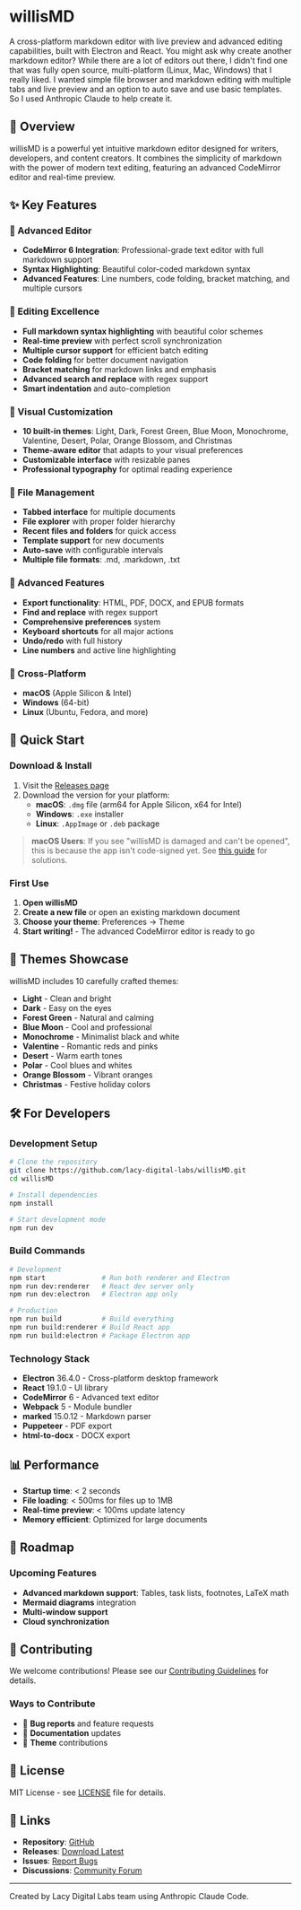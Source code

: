 # willisMD

A cross-platform markdown editor with live preview and advanced editing capabilities, built with Electron and React.  You might ask why create another markdown editor?  While there are a lot of editors out there, I didn't find one that was fully open source, multi-platform (Linux, Mac, Windows) that I really liked.  I wanted simple file browser and markdown editing with multiple tabs and live preview and an option to auto save and use basic templates.  So I used Anthropic Claude to help create it.

## 🌟 Overview

willisMD is a powerful yet intuitive markdown editor designed for writers, developers, and content creators. It combines the simplicity of markdown with the power of modern text editing, featuring an advanced CodeMirror editor and real-time preview.

## ✨ Key Features

### 🎯 Advanced Editor
- **CodeMirror 6 Integration**: Professional-grade text editor with full markdown support
- **Syntax Highlighting**: Beautiful color-coded markdown syntax
- **Advanced Features**: Line numbers, code folding, bracket matching, and multiple cursors

### 📝 Editing Excellence
- **Full markdown syntax highlighting** with beautiful color schemes
- **Real-time preview** with perfect scroll synchronization
- **Multiple cursor support** for efficient batch editing
- **Code folding** for better document navigation
- **Bracket matching** for markdown links and emphasis
- **Advanced search and replace** with regex support
- **Smart indentation** and auto-completion

### 🎨 Visual Customization
- **10 built-in themes**: Light, Dark, Forest Green, Blue Moon, Monochrome, Valentine, Desert, Polar, Orange Blossom, and Christmas
- **Theme-aware editor** that adapts to your visual preferences
- **Customizable interface** with resizable panes
- **Professional typography** for optimal reading experience

### 📁 File Management
- **Tabbed interface** for multiple documents
- **File explorer** with proper folder hierarchy
- **Recent files and folders** for quick access
- **Template support** for new documents
- **Auto-save** with configurable intervals
- **Multiple file formats**: .md, .markdown, .txt

### 🔧 Advanced Features
- **Export functionality**: HTML, PDF, DOCX, and EPUB formats
- **Find and replace** with regex support
- **Comprehensive preferences** system
- **Keyboard shortcuts** for all major actions
- **Undo/redo** with full history
- **Line numbers** and active line highlighting

### 📱 Cross-Platform
- **macOS** (Apple Silicon & Intel)
- **Windows** (64-bit)
- **Linux** (Ubuntu, Fedora, and more)

## 🚀 Quick Start

### Download & Install
1. Visit the [Releases page](https://github.com/lacy-digital-labs/willisMD/releases)
2. Download the version for your platform:
   - **macOS**: `.dmg` file (arm64 for Apple Silicon, x64 for Intel)
   - **Windows**: `.exe` installer  
   - **Linux**: `.AppImage` or `.deb` package

> **macOS Users**: If you see "willisMD is damaged and can't be opened", this is because the app isn't code-signed yet. See [this guide](docs/MACOS_UNSIGNED_APP.md) for solutions.

### First Use
1. **Open willisMD**
2. **Create a new file** or open an existing markdown document
3. **Choose your theme**: Preferences → Theme
4. **Start writing!** - The advanced CodeMirror editor is ready to go

## 🎨 Themes Showcase

willisMD includes 10 carefully crafted themes:
- **Light** - Clean and bright
- **Dark** - Easy on the eyes
- **Forest Green** - Natural and calming
- **Blue Moon** - Cool and professional
- **Monochrome** - Minimalist black and white
- **Valentine** - Romantic reds and pinks
- **Desert** - Warm earth tones
- **Polar** - Cool blues and whites
- **Orange Blossom** - Vibrant oranges
- **Christmas** - Festive holiday colors

## 🛠 For Developers

### Development Setup
```bash
# Clone the repository
git clone https://github.com/lacy-digital-labs/willisMD.git
cd willisMD

# Install dependencies
npm install

# Start development mode
npm run dev
```

### Build Commands
```bash
# Development
npm start              # Run both renderer and Electron
npm run dev:renderer   # React dev server only
npm run dev:electron   # Electron app only

# Production
npm run build          # Build everything
npm run build:renderer # Build React app
npm run build:electron # Package Electron app
```

### Technology Stack
- **Electron** 36.4.0 - Cross-platform desktop framework
- **React** 19.1.0 - UI library
- **CodeMirror** 6 - Advanced text editor
- **Webpack** 5 - Module bundler
- **marked** 15.0.12 - Markdown parser
- **Puppeteer** - PDF export
- **html-to-docx** - DOCX export

## 📊 Performance

- **Startup time**: < 2 seconds
- **File loading**: < 500ms for files up to 1MB  
- **Real-time preview**: < 100ms update latency
- **Memory efficient**: Optimized for large documents

## 🔮 Roadmap

### Upcoming Features
- **Advanced markdown support**: Tables, task lists, footnotes, LaTeX math
- **Mermaid diagrams** integration
- **Multi-window support**
- **Cloud synchronization**

## 🤝 Contributing

We welcome contributions! Please see our [Contributing Guidelines](CONTRIBUTING.md) for details.

### Ways to Contribute
- 🐛 **Bug reports** and feature requests
- 📝 **Documentation** updates
- 🎨 **Theme** contributions

## 📄 License

MIT License - see [LICENSE](LICENSE) file for details.

## 🔗 Links

- **Repository**: [GitHub](https://github.com/lacy-digital-labs/willisMD)
- **Releases**: [Download Latest](https://github.com/lacy-digital-labs/willisMD/releases)
- **Issues**: [Report Bugs](https://github.com/lacy-digital-labs/willisMD/issues)
- **Discussions**: [Community Forum](https://github.com/lacy-digital-labs/willisMD/discussions)

---

Created by Lacy Digital Labs team using Anthropic Claude Code.

